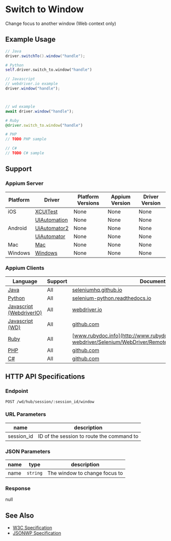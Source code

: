 # Switch to Window

Change focus to another window (Web context only)

## Example Usage

```java
// Java
driver.switchTo().window("handle");

```

```python
# Python
self.driver.switch_to.window("handle")

```

```javascript
// Javascript
// webdriver.io example
driver.window("handle");



// wd example
await driver.window("handle");

```

```ruby
# Ruby
@driver.switch_to.window("handle")

```

```php
# PHP
// TODO PHP sample

```

```csharp
// C#
// TODO C# sample

```

## Support

### Appium Server

| Platform | Driver                                                   | Platform Versions | Appium Version | Driver Version |
| -------- | -------------------------------------------------------- | ----------------- | -------------- | -------------- |
| iOS      | [XCUITest](/docs/en/drivers/ios-xcuitest.md)             | None              | None           | None           |
|          | [UIAutomation](/docs/en/drivers/ios-uiautomation.md)     | None              | None           | None           |
| Android  | [UiAutomator2](/docs/en/drivers/android-uiautomator2.md) | None              | None           | None           |
|          | [UiAutomator](/docs/en/drivers/android-uiautomator.md)   | None              | None           | None           |
| Mac      | [Mac](/docs/en/drivers/mac.md)                           | None              | None           | None           |
| Windows  | [Windows](/docs/en/drivers/windows.md)                   | None              | None           | None           |

### Appium Clients

| Language                                                             | Support | Documentation                                                                                                                                         |
| -------------------------------------------------------------------- | ------- | ----------------------------------------------------------------------------------------------------------------------------------------------------- |
| [Java](https://github.com/appium/java-client/releases/latest)        | All     | [seleniumhq.github.io](https://seleniumhq.github.io/selenium/docs/api/java/org/openqa/selenium/WebDriver.TargetLocator.html#window-java.lang.String-) |
| [Python](https://github.com/appium/python-client/releases/latest)    | All     | [selenium-python.readthedocs.io](http://selenium-python.readthedocs.io/api.html#selenium.webdriver.remote.webdriver.WebDriver.switch_to_window)       |
| [Javascript (WebdriverIO)](http://webdriver.io/index.html)           | All     | [webdriver.io](http://webdriver.io/api/protocol/window.html)                                                                                          |
| [Javascript (WD)](https://github.com/admc/wd/releases/latest)        | All     | [github.com](https://github.com/admc/wd/blob/master/lib/commands.js#L317)                                                                             |
| [Ruby](https://github.com/appium/ruby_lib/releases/latest)           | All     | [www.rubydoc.info](http://www.rubydoc.info/gems/selenium-webdriver/Selenium/WebDriver/Remote/W3C/Bridge:switch_to_window)                             |
| [PHP](https://github.com/appium/php-client/releases/latest)          | All     | [github.com](https://github.com/appium/php-client/)                                                                                                   |
| [C#](https://github.com/appium/appium-dotnet-driver/releases/latest) | All     | [github.com](https://github.com/appium/appium-dotnet-driver/)                                                                                         |

## HTTP API Specifications

### Endpoint

`POST /wd/hub/session/:session_id/window`

### URL Parameters

| name       | description                               |
| ---------- | ----------------------------------------- |
| session_id | ID of the session to route the command to |

### JSON Parameters

| name | type     | description                   |
| ---- | -------- | ----------------------------- |
| name | `string` | The window to change focus to |

### Response

null

## See Also

* [W3C Specification](https://www.w3.org/TR/webdriver/#dfn-switch-to-window)
* [JSONWP Specification](https://github.com/SeleniumHQ/selenium/wiki/JsonWireProtocol#sessionsessionidwindow)